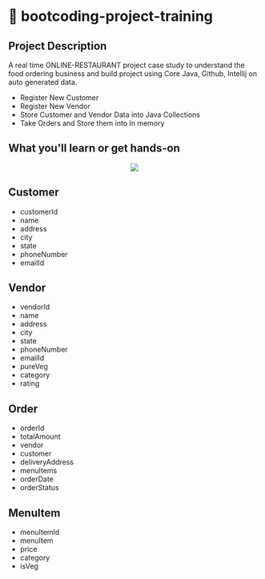 # :rocket: bootcoding-project-training
## Project Description
A real time ONLINE-RESTAURANT project case study to understand the
food ordering business and build project using Core Java,  Github, Intellij on auto generated data.
- Register New Customer
- Register New Vendor
- Store Customer and Vendor Data into Java Collections
- Take Orders and Store them into In memory
## What you'll learn or get hands-on
<p align="center">
  <a href="https://skillicons.dev">
    <img src="https://skillicons.dev/icons?i=github,git,java,maven,intellij" />
  </a>
</p>

## Customer
- customerId
- name
- address
- city
- state
- phoneNumber
- emailId
## Vendor
- vendorId
- name
- address
- city
- state
- phoneNumber
- emailId
- pureVeg
- category
- rating
## Order
- orderId
- totalAmount
- vendor
- customer
- deliveryAddress
- menuItems
- orderDate
- orderStatus
## MenuItem
- menuItemId
- menuItem
- price
- category
- isVeg
